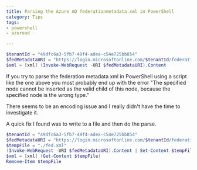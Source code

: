 ```yaml
---
title: Parsing the Azure AD federationmetadata.xml in PowerShell
category: Tips
tags:
- powershell
- azuread

---
```


```powershell
$tenantId = "49dfc6a3-5fb7-49f4-adea-c54e725bb854"
$fedMetadataURI = "https://login.microsoftonline.com/$tenantId/federationmetadata/2007-06/federationmetadata.xml"
$xml = [xml] (Invoke-WebRequest -URI $fedMetadataURI).Content
```

If you try to parse the federation metadata xml in PowerShell using a script like the one above you most probably end up with the error "The specified node cannot be inserted as the valid child of this node, because the specified node is the wrong
type."

There seems to be an encoding issue and I really didn't have the time to investigate it.

A quick fix I found was to write to a file and then do the parse.

```powershell
$tenantId = "49dfc6a3-5fb7-49f4-adea-c54e725bb854"
$fedMetadataURI = "https://login.microsoftonline.com/$tenantId/federationmetadata/2007-06/federationmetadata.xml"
$tempFile = "./fed.xml"
(Invoke-WebRequest -URI $fedMetadataURI).Content | Set-Content $tempFile
$xml = [xml] (Get-Content $tempFile)
Remove-Item $tempFile
```